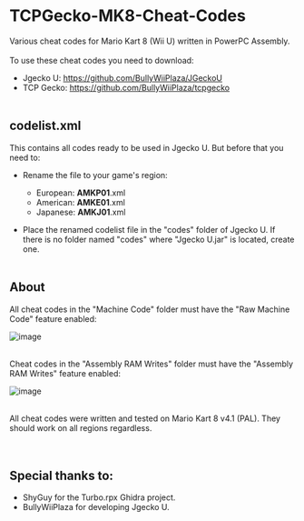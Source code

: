 # TCPGecko-MK8-Cheat-Codes
Various cheat codes for Mario Kart 8 (Wii U) written in PowerPC Assembly.
<br/><br/>
To use these cheat codes you need to download:

- Jgecko U: https://github.com/BullyWiiPlaza/JGeckoU
- TCP Gecko: https://github.com/BullyWiiPlaza/tcpgecko
<br/><br/>

## codelist.xml
This contains all codes ready to be used in Jgecko U. But before that you need to:
- Rename the file to your game's region:
	- European: **AMKP01**.xml
	- American: **AMKE01**.xml
	- Japanese: **AMKJ01**.xml

- Place the renamed codelist file in the "codes" folder of Jgecko U. If there is no folder named "codes" where "Jgecko U.jar" is located, create one.
<br/><br/>
## About
All cheat codes in the "Machine Code" folder must have the "Raw Machine Code" feature enabled:

![image](https://user-images.githubusercontent.com/59747767/189653773-bb804530-205c-40f0-80d2-395652d3dede.png)
<br /><br />

Cheat codes in the "Assembly RAM Writes" folder must have the "Assembly RAM Writes" feature enabled:

![image](https://user-images.githubusercontent.com/59747767/189666550-adff3fa6-9075-4d77-8f5e-056c15cd5492.png)
<br/><br/>

All cheat codes were written and tested on Mario Kart 8 v4.1 (PAL). They should work on all regions regardless.
<br/><br/><br/>

## Special thanks to:
- ShyGuy for the Turbo.rpx Ghidra project.
- BullyWiiPlaza for developing Jgecko U.
